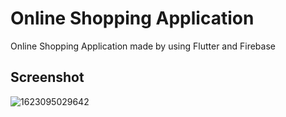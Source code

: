# Online Shopping Application
Online Shopping Application made by using Flutter and Firebase
## Screenshot
![1623095029642](https://user-images.githubusercontent.com/38382273/121786767-b676bf80-cbca-11eb-8ebb-604d79d6af84.png)
